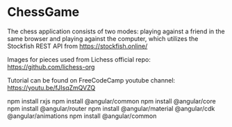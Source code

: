 # ChessGame

The chess application consists of two modes: playing against a friend in the same browser and playing against the computer, which utilizes the Stockfish REST API from https://stockfish.online/

Images for pieces used from Lichess official repo: https://github.com/lichess-org

Tutorial can be found on FreeCodeCamp youtube channel: https://youtu.be/fJIsqZmQVZQ

npm install rxjs
npm install @angular/common
npm install @angular/core
npm install @angular/router
npm install @angular/material @angular/cdk @angular/animations
npm install @angular/common
